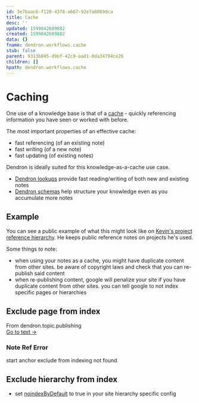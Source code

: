 ```yaml
---
id: 3e7baac6-f120-4378-a667-92e7a0869dca
title: Cache
desc: ''
updated: 1599842689882
created: 1599842689882
data: {}
fname: dendron.workflows.cache
stub: false
parent: 9313b845-d9bf-42c9-aad1-0da34794ce26
children: []
hpath: dendron.workflows.cache
---
```

# Caching

One use of a knowledge base is that of a [cache](https://en.wikipedia.org/wiki/Cache_(computing)) - quickly referencing information you have seen or worked with before. 

The most important properties of an effective cache:

- fast referencing (of an existing note)
- fast writing (of a new note)
- fast updating (of existing notes)

Dendron is ideally suited for this knowledge-as-a-cache use case. 

- [Dendron lookups](a7c3a810-28c8-4b47-96a6-8156b1524af3) provide fast reading/writing of both new and existing notes
- [Dendron schemas](c5e5adde-5459-409b-b34d-a0d75cbb1052) help structure your knowledge even as you accumulate more notes

## Example

You can see a public example of what this might look like on [Kevin's project reference hierarchy](https://www.kevinslin.com/notes/f46d3d6c-9704-4ddc-ad7d-69612d214905.html). He keeps public reference notes on projects he's used. 

Some things to note: 

- when using your notes as a cache, you might have duplicate content from other sites. be aware of copyright laws and check that you can re-publish said content
- when re-publishing content, google will penalize your site if you have duplicate content from other sites. you can tell google to not index specific pages or hierarchies
    

## Exclude page from index



<div class="portal-container">
<div class="portal-head">
<div class="portal-backlink" >
<div class="portal-title">From <span class="portal-text-title">dendron.topic.publishing</span></div>
<a href="73d395c9-5041-4d0d-9db7-080d9586136e.html" class="portal-arrow">Go to text <span class="right-arrow">→</span></a>
</div>
</div>
<div id="portal-parent-anchor" class="portal-parent" markdown="1">
<div class="portal-parent-fader-top"></div>
<div class="portal-parent-fader-bottom"></div>        
  
### Note Ref Error

start anchor exclude from indexing not found  


</div>    
</div>


## Exclude hierarchy from index

- set [noindexByDefault](73d395c9-5041-4d0d-9db7-080d9586136e) to true in your site hierarchy specific config
